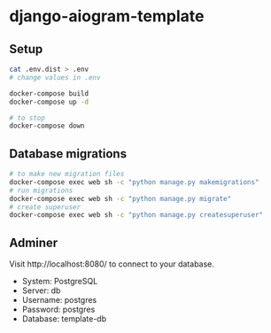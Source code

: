 # django-aiogram-template

## Setup
```bash
cat .env.dist > .env
# change values in .env

docker-compose build
docker-compose up -d

# to stop
docker-compose down
```

## Database migrations
```bash
# to make new migration files
docker-compose exec web sh -c "python manage.py makemigrations"
# run migrations
docker-compose exec web sh -c "python manage.py migrate"
# create superuser
docker-compose exec web sh -c "python manage.py createsuperuser"
```

## Adminer
Visit http://localhost:8080/ to connect to your database.
- System: PostgreSQL
- Server: db
- Username: postgres
- Password: postgres
- Database: template-db

